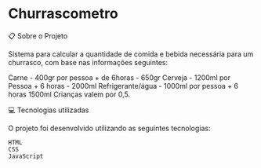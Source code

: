 # Churrascometro

📋 Sobre o Projeto

Sistema para calcular a quantidade de comida e bebida necessária para um churrasco,
com base nas informações seguintes:

Carne - 400gr por pessoa + de 6horas - 650gr
Cerveja - 1200ml por Pessoa + 6 horas - 2000ml
Refrigerante/água - 1000ml por pessoa + 6 horas 1500ml
Crianças valem por 0,5.

💻 Tecnologias utilizadas

O projeto foi desenvolvido utilizando as seguintes tecnologias:

    HTML
    CSS
    JavaScript
